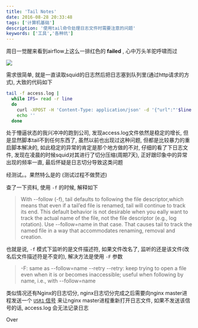```yaml
---
title: 'Tail Notes'
date: 2016-08-28 20:33:48
tags: ['计算机基础']
description: '使用tail命令处理日志文件时需要注意的问题'
keywords: ['工具','各种坑']
---
```


周日一觉醒来看到airflow上这么一排红色的 **failed** , 心中万头羊驼呼啸而过

![](http://box-images.qiniudn.com//blog/airflow-wrong.png)

需求很简单, 就是一直读取squid的日志然后把日志塞到队列里(通过http请求的方式), 大致的代码如下

<!-- more -->

```bash
tail -f access.log |
  while IFS= read -r line
  do
    curl -XPOST -H 'Content-Type: application/json' -d '{"url":"'$line'"}' http://example.com/api
    echo ''
  done
```

处于懵逼状态的我兴冲冲的跑到公司, 发现access.log文件依然是稳定的增长, 但是显然脚本tail不到任何东西了, 虽然以前也出现过这种问题, 但都是比较暴力的重启脚本解决的, 如此稳定的异常的肯定是那个地方做的不对, 仔细的看了下日志文件, 发现在凌晨的时候squid对其进行了切分压缩(周期7天), 正好跟印象中的异常出现的频率一直, 最后怀疑是日志切分导致这类问题

经测试。。果然特么是的 (测试过程不做赘述)

查了一下资料, 使用 `-f` 的时候, 解释如下

>    With  --follow  (-f),  tail  defaults to following the file descriptor,which means that even if a tail’ed file is renamed, tail will  continue to  track  its  end.   This  default behavior is not desirable when you eally want to track the actual name of the file, not the file descriptor (e.g., log rotation).  Use --follow=name in that case.  That causes tail to track the named file  in  a  way  that  accommodates  renaming, removal and creation.

也就是说, `-f` 模式下监听的是文件描述符, 如果文件改名了, 监听的还是该文件(改名后文件描述符是不变的), 解决方法是使用 `-F` 参数

> -F: same as --follow=name --retry
> --retry: keep trying to open a file even when it is or becomes inaccessible; useful when following by name, i.e., with --follow=name


类似情况还有Nginx的日志切分, nginx日志切分完成之后需要向nginx master进程发送一个 [`USR1` 信号](http://weizhifeng.net/nginx-signal-processing-and-upgrade.html) 来让nginx master进程重新打开日志文件, 如果不发送该信号的话, access.log 会无法记录日志

Over
